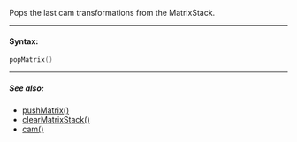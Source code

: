 Pops the last cam transformations from the MatrixStack.

---

#### Syntax:
```lua
popMatrix()
```

---

##### See also:

* [pushMatrix()](pushMatrix.md)
* [clearMatrixStack()](clearMatrixStack.md)
* [cam()](cam.md)